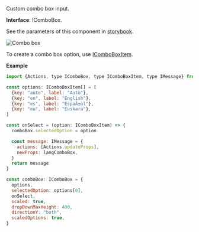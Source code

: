 Custom combo box input.

**Interface**: IComboBox.

See the parameters of this component in [storybook](https://storybook.onlyoffice.io/?path=/docs/components-combobox--docs).

![Combo box](/assets/images/docspace/combobox.png)

To create a combo box option, use [IComboBoxItem](https://github.com/ONLYOFFICE/docspace-plugin-sdk/blob/master/src/interfaces/components/IComboBox.ts).

**Example**

``` javascript
import {Actions, type IComboBox, type IComboBoxItem, type IMessage} from "@onlyoffice/docspace-plugin-sdk"

const options: IComboBoxItem[] = [
  {key: "auto", label: "Auto"},
  {key: "en", label: "English"},
  {key: "es", label: "EspaÃ±ol"},
  {key: "eu", label: "Euskara"},
]

const onSelect = (option: IComboBoxItem) => {
  comboBox.selectedOption = option

  const message: IMessage = {
    actions: [Actions.updateProps],
    newProps: langComboBox,
  }
  return message
}

const comboBox: IComboBox = {
  options,
  selectedOption: options[0],
  onSelect,
  scaled: true,
  dropDownMaxHeight: 400,
  directionY: "both",
  scaledOptions: true,
}
```
